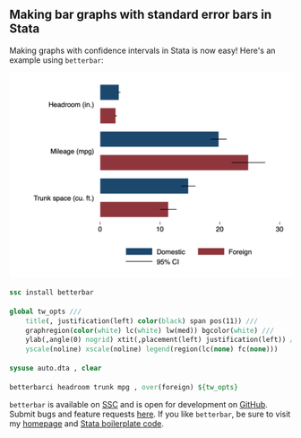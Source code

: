 ## Making bar graphs with standard error bars in Stata

Making graphs with confidence intervals in Stata is now easy! Here's an example using `betterbar`:

![Graphs with confidence intervals in Stata](/img/betterbar.png)

```stata
ssc install betterbar

global tw_opts ///
	title(, justification(left) color(black) span pos(11)) ///
	graphregion(color(white) lc(white) lw(med)) bgcolor(white) ///
	ylab(,angle(0) nogrid) xtit(,placement(left) justification(left)) ///
	yscale(noline) xscale(noline) legend(region(lc(none) fc(none)))

sysuse auto.dta , clear

betterbarci headroom trunk mpg , over(foreign) ${tw_opts}
```

`betterbar` is available on [SSC](https://ideas.repec.org/c/boc/bocode/s458560.html) and is open for development on [GitHub](https://github.com/bbdaniels/betterbar). Submit bugs and feature requests [here](https://github.com/bbdaniels/betterbar/issues). If you like `betterbar`, be sure to visit my [homepage](http://bbdaniels.github.io) and [Stata boilerplate code](https://gist.github.com/bbdaniels/a3c9f9416f1d16d6f3c6e8cf371f1d89).
